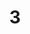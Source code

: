 ---
title: '3'
image: /uploads/gallery-3.jpg
image_alt-text: Fort Lauderdale Residence traditional master study with custom woodwork and design
work-type: traditional
---